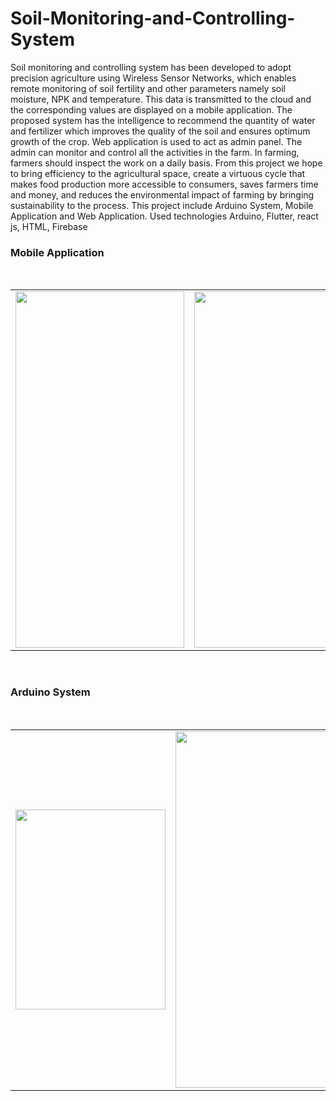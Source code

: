 # Soil-Monitoring-and-Controlling-System
Soil monitoring and controlling system has been developed to adopt precision agriculture using Wireless Sensor Networks, which enables remote monitoring of soil fertility and other parameters namely soil moisture, NPK and temperature. This data is transmitted to the cloud and the corresponding values are displayed on a mobile application. The proposed system has the intelligence to recommend the quantity of water and fertilizer which improves the quality of the soil and ensures optimum growth of the crop. Web application is used to act as admin panel. The admin can monitor and control all the activities in the farm. In farming, farmers should inspect the work on a daily basis. From this project we hope to bring efficiency to the agricultural space, create a virtuous cycle that makes food production more accessible to consumers, saves farmers time and money, and reduces the environmental impact of farming by bringing sustainability to the process. This project include Arduino System, Mobile Application and Web Application. Used technologies Arduino, Flutter, react js, HTML, Firebase

<h3>Mobile Application</h3><br>

<table border="0">
  <tr>
    <td><img src="https://github.com/Lakshan099/Soil-Monitoring-and-Controlling-System/blob/main/MoblieApp/Soil_NPK_App/ss/Screenshot_1655025312.png" height="570" width="270" ></td>
    <td><img src="https://github.com/Lakshan099/Soil-Monitoring-and-Controlling-System/blob/main/MoblieApp/Soil_NPK_App/ss/Screenshot_1655025319.png" height="570" width="270" ></td>
  <td><img src="https://github.com/Lakshan099/Soil-Monitoring-and-Controlling-System/blob/main/MoblieApp/Soil_NPK_App/ss/Screenshot_1655025331.png" height="570" width="270" ></td>
  </tr>
</table><br>

<h3>Arduino System</h3><br>

<table border="0">
  <tr>
    <td><img src="https://github.com/Lakshan099/Soil-Monitoring-and-Controlling-System/blob/main/ArduinoSystem/Soil_NPK_System/pics/1%20(3).jpeg" height="320" width="240" ></td>
    <td><img src="https://github.com/Lakshan099/Soil-Monitoring-and-Controlling-System/blob/main/MoblieApp/Soil_NPK_App/ss/Screenshot_1655025319.png" height="570" width="270" ></td>
  <td><img src="https://github.com/Lakshan099/Soil-Monitoring-and-Controlling-System/blob/main/MoblieApp/Soil_NPK_App/ss/Screenshot_1655025331.png" height="570" width="270" ></td>
  </tr>
</table><br>
